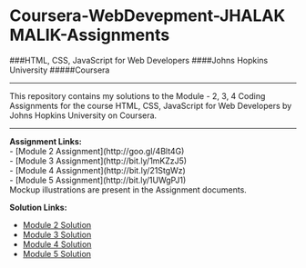 # Coursera-WebDevepment-JHALAK MALIK-Assignments

###HTML, CSS, JavaScript for Web Developers
####Johns Hopkins University
#####Coursera
<hr>
This repository contains my solutions to the Module - 2, 3, 4 Coding Assignments for the course HTML, CSS, JavaScript for Web Developers by Johns Hopkins University on Coursera. <br>

<hr>
<b>Assignment Links:</b> <br>
- [Module 2 Assignment](http://goo.gl/4Blt4G) <br>
- [Module 3 Assignment](http://bit.ly/1mKZzJ5) <br>
- [Module 4 Assignment](http://bit.ly/21StgWz) <br>
- [Module 5 Assignment](http://bit.ly/1UWgPJ1) <br>
Mockup illustrations are present in the Assignment documents.
<br>

<b>Solution Links:</b> <br>
- [Module 2 Solution](http://jhalakmalik.github.io/jhalakwebsitedevelopment/assignmentmodule-2) <br>
- [Module 3 Solution](https://jhalakmalik.github.io/jhalakwebsitedevelopment/module_3%20assignment/index.html) <br>
- [Module 4 Solution](http://jhalakmalik.github.io/jhalakwebsitedevelopment/module_4%20assignment/index.html) <br>
- [Module 5 Solution](http://jhalakmalik.github.io/jhalakwebsitedevelopment/module_5%20assignment/index.html) <br>
